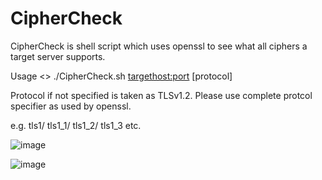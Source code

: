 # CipherCheck

CipherCheck is shell script which uses openssl to see what all ciphers a target server supports.

Usage <> ./CipherCheck.sh <targethost:port> [protocol]

Protocol if not specified is taken as TLSv1.2.  Please use complete protcol specifier as used by openssl.

e.g. tls1/ tls1_1/ tls1_2/ tls1_3 etc.

![image](https://user-images.githubusercontent.com/109287070/179355824-032c8510-f8ac-45b4-930f-c02b27c3b199.png)

![image](https://user-images.githubusercontent.com/109287070/179356413-b321968b-0e63-40b6-a6a6-f068588be996.png)
